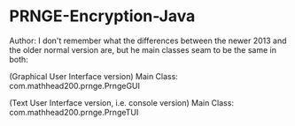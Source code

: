 # PRNGE-Encryption-Java

Author: I don't remember what the differences between the newer 2013 and
the older normal version are, but he main classes seam to be the same in both:

(Graphical User Interface version)
Main Class: com.mathhead200.prnge.PrngeGUI

(Text User Interface version, i.e. console version)
Main Class: com.mathhead200.prnge.PrngeTUI